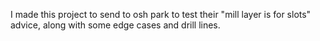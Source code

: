 I made this project to send to osh park to test their "mill layer is for slots"
advice, along with some edge cases and drill lines.
